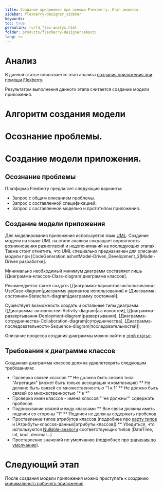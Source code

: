 ```yaml
---
title: Создание приложения при помощи Flexberry. Этап анализа.
sidebar: flexberry-designer_sidebar
keywords: 
toc: true
permalink: ru/fd_flex-analys.html
folder: products/flexberry-designer/about/
lang: ru
---
```


# Анализ
В данной статье описывается этап анализа [создания приложения при помощи Flexberry](flexberry.html).

Результатом выполнения данного этапа считается создание модели приложения.

# Алгоритм создания модели
# Осознание проблемы.
# Создание модели приложения.

## Осознание проблемы
Платформа Flexberry предлагает следующие варианты:
* Запрос с общим описанием проблемы.
* Запрос с составленной спецификацией.
* Запрос с составленной моделью и прототипом приложения.

## Создание модели приложения
Для моделирования приложения используется язык [UML](http://ru.wikipedia.org/wiki/UML). Создание модели на языке UML на этапе анализа сокращает вероятность возникновения разногласий и недопониманий на последующих этапах. Также стоит отметить, что UML специально предназначен для описания модели при [CodeGeneration.ashx#Model-Driven_Development_2|Model-Driven разработке].

Минимально необходимый минимум диаграмм составляет лишь [Диаграмма-классов-Class-diagram|диаграмма классов].

Рекомендуется также создать [Диаграмма-вариантов-использования-UseCase-diagram|диаграмму вариантов использования] и [Диаграмма-состоянии-Statechart-diagram|диаграмму состояний].

Существует возможность создать и остальные типы диаграмм: ([Диаграмма-активностеи-Activity-diagram|активностей], [Диаграмма-развертывания-Deployment-diagram|развертывания], [Диаграмма-сотрудничества-Collaboration-diagram|сотрудничества], [Диаграмма-последовательности-Sequence-diagram|последовательностей])

Описание процесса создания диаграммы можно найти в [этой статье](editing-diagram.html).

## Требования к диаграмме классов
Созданная диаграмма классов должна удовлетворять следующим требованиям:
* Проверка связей классов
** Не должно быть связей типа "Агрегация" (может быть только ассоциация и композиция)
** Не должно быть связей со множественностью "1 к 1"
** Не должно быть связей со множественностью "* к *"
* Проверка имен классов - имена классов '''не должны''' содержать пробелов
* Подписывание связей между классами
** Все связи должны иметь подписи со стороны "1"
** Подписи не должны содержать пробелов
* Проставление типов атрибутов классов (подробнее про [карту типов](types-map.html) и [Атрибуты-классов-данных|атрибуты классов])
** Убедиться, что используются [Nullable-аналоги](nullable-types.html) соответствующих типов (DateTime, int, bool, decimal...)
* Проставление значений по умолчанию (подробнее про [значения по умолчанию](features-of-dafault-value-assignment.html)).


# Следующий этап
После создания модели приложения можно приступать к созданию [минимального рабочего приложения](flex-prototype.html).

